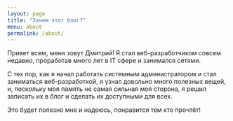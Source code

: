 ```yaml
---
layout: page
title: "Зачем этот блог?"
menu: about
permalink: /about/
---
```


Привет всем, меня зовут Дмитрий! Я стал веб-разработчиком совсем недавно, проработав много лет в IT сфере и занимался сетями.

С тех пор, как я начал работать системным администратором и стал заниматься веб-разработкой, я узнал довольно много полезных вещей, и, поскольку моя память не самая сильная моя сторона, я решил записать их в блог и сделать их доступными для всех.

Это будет полезно мне и надеюсь, понравится тем кто прочтёт!
